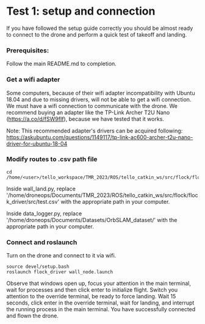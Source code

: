 # Test 1: setup and connection

If you have followed the setup guide correctly you should be almost ready to connect to the drone and perform a quick test of takeoff and landing.

### Prerequisites:
Follow the main README.md to completion.

### Get a wifi adapter
Some computers, because of their wifi adapter incompatibility with Ubuntu 18.04 and due to missing drivers, will not be able to get a wifi connection. We must have a wifi connection to communicate with the drone. We recommend buying an adapter like the TP-Link Archer T2U Nano (https://a.co/d/fSW9fIf), because we have tested that it works.


Note: This recommended adapter's drivers can be acquired following: https://askubuntu.com/questions/1149117/tp-link-ac600-archer-t2u-nano-driver-for-ubuntu-18-04

### Modify routes to .csv path file
```
cd /home/<user>/tello_workspace/TMR_2023/ROS/tello_catkin_ws/src/flock/flock_driver/src
```
Inside wall_land.py, replace '/home/droneops/Documents/TMR_2023/ROS/tello_catkin_ws/src/flock/flock_driver/src/test.csv' with the appropriate path in your computer.

Inside data_logger.py, replace '/home/droneops/Documents/Datasets/OrbSLAM_dataset/' with the appropriate path in your computer.

### Connect and roslaunch
Turn on the drone and connect to it via wifi.
```
source devel/setup.bash
roslaunch flock_driver wall_node.launch
```
Observe that windows open up, focus your attention in the main terminal, wait for processes and then click enter to initialize flight. Switch you attention to the override terminal, be ready to force landing. Wait 15 seconds, click enter in the override terminal, wait for landing, and interrupt the running process in the main terminal.
You have successfully connected and flown the drone.
